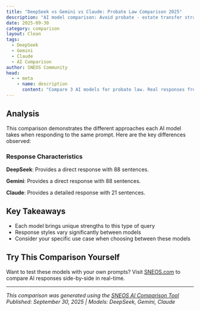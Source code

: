 ```yaml
---
title: "DeepSeek vs Gemini vs Claude: Probate Law Comparison 2025"
description: "AI model comparison: Avoid probate - estate transfer strategies..."
date: 2025-09-30
category: comparison
layout: Clean
tags:
  - DeepSeek
  - Gemini
  - Claude
  - AI Comparison
author: SNEOS Community
head:
  - - meta
    - name: description
      content: "Compare 3 AI models for probate law. Real responses from DeepSeek, Gemini, Claude with detailed analysis."
---
```


<ChatComparison
  title="DeepSeek vs Gemini vs Claude: Probate Law Comparison 2025"
  prompt="Avoid probate - estate transfer strategies"
  :responses='{
    "DeepSeek": "Of course. Avoiding probate is a key goal for many people in estate planning because it can save time, money, and maintain privacy for your heirs.\n\nProbate is the court-supervised process of authenticating a will, paying debts, and distributing assets after someone dies. It can be slow (months or years), expensive (attorney and court fees), and public (anyone can see the details of your estate).\n\nHere is a comprehensive guide to the most common and effective estate transfer strategies to avoid probate.\n\n---\n\n### **Important Disclaimer**\nThis information is for educational purposes only and is not legal or financial advice. Estate laws vary by state and are complex. **You should always consult with an experienced estate planning attorney and a financial advisor** to create a plan tailored to your specific situation.\n\n---\n\n### 1. Revocable Living Trust\nThis is the most powerful and comprehensive tool for avoiding probate.\n\n*   **How it Works:** You create a trust document and transfer ownership of your assets (house, bank accounts, investments) from your name to the name of the trust. You remain the \u0022trustee\u0022 (manager) and \u0022beneficiary\u0022 for life, so you have complete control. Upon your death, a \u0022successor trustee\u0022 you named takes over and distributes the assets to your beneficiaries according to the trust\u0027s instructions, with no court involvement.\n*   **Best For:** People with significant assets, real estate in multiple states, or who want a detailed, private plan for distribution.\n*   **Pros:**\n    *   Avoids probate entirely for all assets held in the trust.\n    *   Provides for management of your assets if you become incapacitated.\n    *   Offers significant privacy.\n    *   Can control *how* and *when* heirs receive their inheritance (e.g., at certain ages).\n*   **Cons:**\n    *   Higher upfront cost to draft than a simple will.\n    *   Requires ongoing maintenance to ensure new assets are titled in the trust\u0027s name (\u0022funding the trust\u0022).\n\n### 2. Payable-on-Death (POD) and Transfer-on-Death (TOD) Designations\nA simple, free way to handle financial accounts.\n\n*   **How it Works:** You fill out a form with your bank or brokerage firm to name a beneficiary for the account. While you are alive, the beneficiary has no rights to the money. At your death, they present a death certificate and claim the assets directly.\n*   **Best For:** Bank accounts, certificates of deposit, brokerage accounts, and government bonds.\n*   **Pros:**\n    *   Extremely easy and free to set up.\n    *   Avoids probate for that specific asset.\n    *   You retain full control of the asset during your life.\n*   **Cons:**\n    *   Only applies to the specific accounts they are set up on.\n    *   Does not provide instructions for incapacity.\n\n### 3. Joint Ownership with Rights of Survivorship\nThis is a common method for married couples and family members.\n\n*   **How it Works:** When you co-own an asset (like a house or a bank account) \u0022with rights of survivorship,\u0022 your share automatically passes to the surviving co-owner(s) upon your death.\n*   **Best For:** Real estate and bank accounts for spouses or partners.\n*   **Pros:**\n    *   Simple and automatic.\n    *   No probate is needed for that asset.\n*   **Cons:**\n    *   The other owner\u0027s creditors may have a claim on the asset.\n    *   Adding a co-owner requires their signature for any sale or mortgage.\n    *   Can have unintended gift tax consequences if adding a non-spouse.\n    *   If the co-owner dies before you or you die simultaneously, the asset may still go through probate.\n\n### 4. Transfer-on-Death (TOD) Deeds for Real Estate\nMany states now allow this for real estate, sometimes called a \u0022beneficiary deed.\u0022\n\n*   **How it Works:** You execute and record a deed that names a beneficiary for your house or land. Like a TOD account, you retain full ownership and control during your life. Upon your death, the property transfers directly to the beneficiary without probate.\n*   **Best For:** Homeowners in states that allow it.\n*   **Pros:**\n    *   A low-cost way to avoid probate for your most valuable asset.\n    *   You can change your mind or sell the property at any time.\n*   **Cons:**\n    *   Not available in all states (but most have adopted it).\n    *   The beneficiary has no rights until you die, so it doesn\u0027t help with incapacity.\n\n### 5. Gifting Assets During Your Lifetime\nThe simplest way to avoid probate for an asset is to not own it when you die.\n\n*   **How it Works:** You legally give away ownership of your property to your intended heirs while you are still alive.\n*   **Best For:** Smaller items of personal property or cash gifts.\n*   **Pros:**\n    *   Completely avoids probate.\n    *   You get to see your loved ones enjoy the gift.\n*   **Cons:**\n    *   You lose all control over the asset.\n    *   May have gift tax implications for large gifts (above the annual exclusion, which is $18,000 per recipient in 2024).\n    *   Could affect your eligibility for Medicaid if needed within 5 years.\n\n### 6. Naming Beneficiaries for Retirement Accounts and Life Insurance\nThis is often overlooked but is one of the most important designations.\n\n*   **How it Works:** Life insurance policies, IRAs, 401(k)s, and other retirement accounts allow you to name a primary and contingent beneficiary. These assets transfer directly to the named person by contract, completely outside of your will and the probate process.\n*   **Best For:** **Everyone.** This is a critical step for all retirement and insurance accounts.\n*   **Pros:**\n    *   Automatic and efficient.\n    *   No probate.\n*   **Cons:**\n    *   Must be kept up-to-date (e.g., after a divorce or death of a beneficiary).\n\n---\n\n### Putting It All Together: A Sample Strategy\n\nA well-rounded estate plan often uses a combination of these strategies:\n\n1.  **Create a Revocable Living Trust** to hold your major assets: your house, brokerage accounts, and valuable personal property.\n2.  **Use POD/TOD designations** for simpler bank accounts and any accounts not placed in the trust.\n3.  **Double-check all beneficiary designations** on your life insurance, IRAs, and 401(k)s.\n4.  **Create a \u0022Pour-Over Will\u0022** to accompany your trust. This acts as a safety net, \u0022pouring over\u0022 any assets you forgot to put into the trust into it after your death. These assets will still go through probate, but the will ensures they end up in the trust and are distributed according to your overall plan.\n\n### What About a Simple Will?\nA **will is essential**, but it does **not** avoid probate. In fact, a will\u0027s primary purpose is to *guide the probate court* on how you want your assets distributed. A will is still necessary to name a guardian for minor children and to handle any assets that, for whatever reason, didn\u0027t make it into your probate-avoidance plan.\n\nBy using these strategies, you can create a streamlined, efficient, and private process for transferring your estate to your loved ones, saving them significant time, stress, and money.",
    "Gemini": "Okay, let\u0027s explore various strategies to avoid probate.  Probate is the legal process of validating a will and distributing assets. It can be time-consuming, costly, and public. Avoiding it can streamline the transfer of assets to your heirs.\n\n**I. Key Strategies to Avoid Probate:**\n\n*   **Living Trusts (Revocable Trusts):**\n\n    *   **How it Works:** You create a trust and transfer ownership of your assets to it while you\u0027re alive.  You, as the \u0022grantor,\u0022 typically act as the trustee and beneficiary during your lifetime, maintaining control.  You name a successor trustee to manage and distribute the assets after your death according to the trust\u0027s instructions.\n    *   **Advantages:** Avoids probate, offers privacy (trust documents aren\u0027t public), allows for management of assets if you become incapacitated, can be used for complex estate planning (e.g., protecting assets for beneficiaries, minimizing estate taxes).\n    *   **Disadvantages:** More complex and expensive to set up than a will, requires ongoing funding (transferring assets into the trust), may not shield assets from creditors in all jurisdictions (varies by state law).\n\n*   **Joint Ownership with Right of Survivorship:**\n\n    *   **How it Works:** Assets (e.g., bank accounts, real estate) are owned jointly by two or more people. When one owner dies, their share automatically transfers to the surviving owner(s).\n    *   **Advantages:** Simple, avoids probate for the specific asset.\n    *   **Disadvantages:** Can create unintended consequences if the relationship sours (e.g., divorce, disagreements).  Subjects the asset to the debts and legal issues of all owners.  May trigger gift tax implications depending on who contributed to the asset. Can create estate tax issues for larger estates.\n\n*   **Payable-on-Death (POD) and Transfer-on-Death (TOD) Designations:**\n\n    *   **How it Works:** You designate beneficiaries to receive specific assets directly upon your death.  POD applies to bank accounts and some other financial accounts. TOD applies to brokerage accounts, stocks, bonds, and sometimes real estate (depending on state law).\n    *   **Advantages:** Simple, avoids probate for those specific assets.\n    *   **Disadvantages:** Only works for certain types of assets.  Doesn\u0027t allow for complex estate planning (e.g., trusts for beneficiaries, staggered distributions). Beneficiary designations must be kept up-to-date.\n\n*   **Beneficiary Designations (Life Insurance, Retirement Accounts):**\n\n    *   **How it Works:** Life insurance policies, retirement accounts (401(k)s, IRAs), and annuities allow you to designate beneficiaries.  The proceeds/assets are paid directly to the named beneficiaries, bypassing probate.\n    *   **Advantages:** Simple, avoids probate, often tax-advantaged (especially for retirement accounts, though distributions to beneficiaries are generally taxable).\n    *   **Disadvantages:**  Beneficiary designations must be kept up-to-date. Improperly named beneficiaries (e.g., a deceased person) can cause the assets to go through probate. Coordination with your overall estate plan is crucial.\n\n*   **Small Estate Procedures:**\n\n    *   **How it Works:** Many states have simplified probate procedures for estates below a certain value.  These procedures are faster and less expensive than formal probate.  The threshold varies significantly by state.\n    *   **Advantages:** Much simpler and faster than formal probate.\n    *   **Disadvantages:** Only available for estates that meet the size requirements.\n\n*   **Gifting:**\n\n    *   **How it Works:** Giving away assets during your lifetime.\n    *   **Advantages:** Reduces the size of your estate, potentially lowering estate taxes.  Can provide enjoyment to the recipients while you are alive.\n    *   **Disadvantages:**  Loss of control over the assets.  Potential gift tax implications (though the annual gift tax exclusion often covers smaller gifts).  Could deplete your assets if not done carefully.  The \u0022five-year look-back\u0022 rule for Medicaid eligibility may be a concern if long-term care is anticipated.\n\n*   **Deed with Enhanced Life Estate (Lady Bird Deed):** (Available in some states, primarily Florida, Texas, Michigan, and a few others.)\n\n    *   **How it Works:** Transfers ownership of real estate but retains significant control during your lifetime, including the right to sell or mortgage the property.  Upon your death, the property automatically transfers to the named beneficiary without probate.\n    *   **Advantages:** Avoids probate, allows you to retain control of the property during your lifetime, offers some protection from Medicaid estate recovery (in some states).\n    *   **Disadvantages:**  Not available in all states. Can have unintended consequences if not properly drafted.\n\n*   **Community Property Agreement (in Community Property States):**\n\n    *   **How it Works:** In community property states (Arizona, California, Idaho, Louisiana, Nevada, New Mexico, Texas, Washington, and Wisconsin), a community property agreement can specify that all community property automatically passes to the surviving spouse without probate.\n    *   **Advantages:** Simplifies the transfer of community property to the surviving spouse.\n    *   **Disadvantages:** Only applies to community property. Requires careful drafting to ensure compliance with state law.\n\n*   **Annuities:**\n\n    *   **How it works:** Annuities can be structured to pay out to a beneficiary upon your death, avoiding probate.\n    *   **Advantages:** Guarantees a stream of income for life or a set period, potentially avoiding probate for the remaining value.\n    *   **Disadvantages:** Can be complex and may have high fees or surrender charges.  The death benefit may be taxable.\n\n**II. Important Considerations:**\n\n*   **State Laws:** Probate laws and regulations vary significantly from state to state.  What works in one state may not work in another.\n*   **Estate Size and Complexity:**  The best strategy depends on the size and complexity of your estate, your family situation, and your goals.  A simple estate may only need beneficiary designations. A larger, more complex estate may benefit from a living trust.\n*   **Professional Advice:** **Consult with an experienced estate planning attorney.**  They can assess your specific situation, recommend the most appropriate strategies, and ensure that your documents are properly drafted and executed.  A financial advisor can also help you understand the financial implications of different strategies.\n*   **Funding the Trust:** For a living trust to be effective, you must transfer ownership of your assets to the trust. This is called \u0022funding the trust.\u0022  It involves changing titles on bank accounts, brokerage accounts, real estate, and other assets to reflect the trust\u0027s ownership.  Failure to properly fund the trust is a common mistake that can negate its benefits.\n*   **Regular Review:** Estate plans should be reviewed periodically (e.g., every 3-5 years, or whenever there\u0027s a major life event like marriage, divorce, birth of a child, or significant change in assets) to ensure they still reflect your wishes and comply with current laws.\n*   **Tax Implications:** Consider the potential tax implications of each strategy, including gift taxes, estate taxes, and income taxes.\n*   **Creditor Protection:**  Some strategies, like living trusts, may offer some creditor protection, but this varies by state.\n\n**III.  Disclaimer:**\n\nI am an AI chatbot and cannot provide legal or financial advice.  The information provided here is for general informational purposes only and should not be considered a substitute for professional advice from a qualified estate planning attorney or financial advisor.  You should consult with qualified professionals before making any decisions about your estate plan.\n",
    "Claude": "# Estate Transfer Strategies to Avoid Probate\n\n## Why Avoid Probate?\n- **Time \u0026 Cost**: Can take 6-18\u002B months and cost 3-7% of estate value\n- **Privacy**: Probate records are public\n- **Control**: Court supervision vs. private administration\n- **Family Harmony**: Reduces potential disputes\n\n## Primary Strategies\n\n### 1. Revocable Living Trust\n**How it works**: Transfer assets to trust during lifetime; trustee distributes upon death\n- \u2705 Avoids probate for trust assets\n- \u2705 Maintains control during lifetime\n- \u2705 Privacy protection\n- \u274C Initial setup costs and ongoing management\n\n### 2. Joint Ownership\n**Types**:\n- **Joint Tenancy with Right of Survivorship**: Property passes automatically to surviving owner\n- **Tenancy by Entirety**: For married couples in some states\n\n- \u2705 Simple and inexpensive\n- \u274C Loss of individual control\n- \u274C Potential tax complications\n- \u274C Exposure to co-owner\u0027s creditors\n\n### 3. Beneficiary Designations\n**Assets that allow beneficiaries**:\n- Retirement accounts (401k, IRA)\n- Life insurance policies\n- Bank accounts (POD - Payable on Death)\n- Investment accounts (TOD - Transfer on Death)\n\n- \u2705 Quick and easy\n- \u2705 Usually free to set up\n- \u274C Must keep beneficiaries updated\n\n### 4. Life Estate Deeds\nTransfer property but retain right to live there for life\n- \u2705 Property passes automatically at death\n- \u274C Limited control over property\n- \u274C Potential gift tax implications\n\n## Advanced Strategies\n\n### Irrevocable Trusts\n- Remove assets from taxable estate\n- Provide creditor protection\n- Cannot be easily changed or revoked\n\n### Business Succession Planning\n- Buy-sell agreements\n- Business trusts\n- Succession planning for business interests\n\n## Important Considerations\n\n### What Still Goes Through Probate\n- Assets titled in individual name only\n- Assets without valid beneficiary designations\n- Personal property not in trust\n\n### State-Specific Rules\n- Community property vs. common law states\n- Homestead exemptions\n- Small estate procedures\n\n### Tax Implications\n- **Step-up in basis**: Generally preserved with most strategies\n- **Gift taxes**: May apply to some lifetime transfers\n- **Estate taxes**: Federal and state considerations\n\n## Action Steps\n\n### 1. Inventory Your Assets\n- Real estate\n- Financial accounts\n- Business interests\n- Personal property\n\n### 2. Review Current Beneficiary Designations\n- Update outdated beneficiaries\n- Name contingent beneficiaries\n- Consider per stirpes vs. per capita\n\n### 3. Consider Professional Help\n**Consult with**:\n- Estate planning attorney\n- Financial planner\n- Tax professional\n- Insurance agent\n\n## Quick Wins (Low Cost/High Impact)\n\n1. **Update beneficiary designations** on all accounts\n2. **Add joint owners** to bank accounts (carefully)\n3. **Use payable-on-death** designations for accounts\n4. **Create transfer-on-death deeds** where available\n5. **Organize important documents** for heirs\n\n## Common Mistakes to Avoid\n\n- Naming minor children as direct beneficiaries\n- Forgetting to fund your trust\n- Not updating beneficiaries after major life events\n- Relying solely on joint ownership\n- Neglecting business succession planning\n- Assuming all states have the same rules\n\n**Remember**: Estate planning isn\u0027t one-size-fits-all. The best strategy depends on your assets, family situation, state laws, and personal goals. Regular reviews and updates are essential as circumstances change.\n\n*This is general information only. Consult with qualified professionals for advice specific to your situation.*"
  }'
  published-date="13:51"
/>

## Analysis

This comparison demonstrates the different approaches each AI model takes when responding to the same prompt. Here are the key differences observed:

### Response Characteristics

**DeepSeek**: Provides a direct response with 88 sentences. 

**Gemini**: Provides a direct response with 88 sentences. 

**Claude**: Provides a detailed response with 21 sentences. 

## Key Takeaways

- Each model brings unique strengths to this type of query
- Response styles vary significantly between models
- Consider your specific use case when choosing between these models

## Try This Comparison Yourself

Want to test these models with your own prompts? Visit [SNEOS.com](https://sneos.com) to compare AI responses side-by-side in real-time.

---

*This comparison was generated using the [SNEOS AI Comparison Tool](https://sneos.com)*
*Published: September 30, 2025 | Models: DeepSeek, Gemini, Claude*
